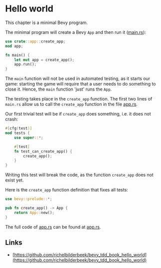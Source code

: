 # Hello world

This chapter is a minimal Bevy program.

The minimal program will create a Bevy `App`
and then run it ([main.rs](https://github.com/richelbilderbeek/bevy_tdd_book_hello_world/blob/master/src/main.rs)):

```rust
use crate::app::create_app;
mod app;

fn main() {
    let mut app = create_app();
    app.run();
}
```

The `main` function will not be used in automated testing,
as it starts our game: starting the game
will require that a user needs to do something to close it.
Hence, the `main` function 'just' runs the `App`.

The testing takes place in the `create_app` function.
The first two lines of `main.rs` allow us to call the `create_app`
function in the file [app.rs](https://github.com/richelbilderbeek/bevy_tdd_book_hello_world/blob/master/src/app.rs).

Our first trivial test will be if `create_app` does something,
i.e. it does not crash:

```rust
#[cfg(test)]
mod tests {
    use super::*;

    #[test]
    fn test_can_create_app() {
        create_app();
    }
}
```

Writing this test will break the code, as the function `create_app`
does not exist yet.

Here is the `create_app` function definition that fixes all tests:

```rust
use bevy::prelude::*;

pub fn create_app() -> App {
    return App::new();
}
```

The full code of [app.rs](https://github.com/richelbilderbeek/bevy_tdd_book_hello_world/blob/master/src/app.rs)
can be found at [app.rs](https://github.com/richelbilderbeek/bevy_tdd_book_hello_world/blob/master/src/app.rs).

## Links

* [https://github.com/richelbilderbeek/bevy_tdd_book_hello_world](https://github.com/richelbilderbeek/bevy_tdd_book_hello_world)

